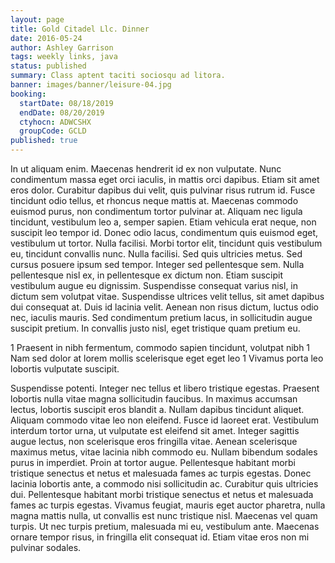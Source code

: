 ```yaml
---
layout: page
title: Gold Citadel Llc. Dinner
date: 2016-05-24
author: Ashley Garrison
tags: weekly links, java
status: published
summary: Class aptent taciti sociosqu ad litora.
banner: images/banner/leisure-04.jpg
booking:
  startDate: 08/18/2019
  endDate: 08/20/2019
  ctyhocn: ADWCSHX
  groupCode: GCLD
published: true
---
```

In ut aliquam enim. Maecenas hendrerit id ex non vulputate. Nunc condimentum massa eget orci iaculis, in mattis orci dapibus. Etiam sit amet eros dolor. Curabitur dapibus dui velit, quis pulvinar risus rutrum id. Fusce tincidunt odio tellus, et rhoncus neque mattis at. Maecenas commodo euismod purus, non condimentum tortor pulvinar at. Aliquam nec ligula tincidunt, vestibulum leo a, semper sapien. Etiam vehicula erat neque, non suscipit leo tempor id. Donec odio lacus, condimentum quis euismod eget, vestibulum ut tortor. Nulla facilisi. Morbi tortor elit, tincidunt quis vestibulum eu, tincidunt convallis nunc. Nulla facilisi. Sed quis ultricies metus. Sed cursus posuere ipsum sed tempor. Integer sed pellentesque sem.
Nulla pellentesque nisl ex, in pellentesque ex dictum non. Etiam suscipit vestibulum augue eu dignissim. Suspendisse consequat varius nisl, in dictum sem volutpat vitae. Suspendisse ultrices velit tellus, sit amet dapibus dui consequat at. Duis id lacinia velit. Aenean non risus dictum, luctus odio nec, iaculis mauris. Sed condimentum pretium lacus, in sollicitudin augue suscipit pretium. In convallis justo nisl, eget tristique quam pretium eu.

1 Praesent in nibh fermentum, commodo sapien tincidunt, volutpat nibh
1 Nam sed dolor at lorem mollis scelerisque eget eget leo
1 Vivamus porta leo lobortis vulputate suscipit.

Suspendisse potenti. Integer nec tellus et libero tristique egestas. Praesent lobortis nulla vitae magna sollicitudin faucibus. In maximus accumsan lectus, lobortis suscipit eros blandit a. Nullam dapibus tincidunt aliquet. Aliquam commodo vitae leo non eleifend. Fusce id laoreet erat. Vestibulum interdum tortor urna, ut vulputate est eleifend sit amet. Integer sagittis augue lectus, non scelerisque eros fringilla vitae. Aenean scelerisque maximus metus, vitae lacinia nibh commodo eu. Nullam bibendum sodales purus in imperdiet.
Proin at tortor augue. Pellentesque habitant morbi tristique senectus et netus et malesuada fames ac turpis egestas. Donec lacinia lobortis ante, a commodo nisi sollicitudin ac. Curabitur quis ultricies dui. Pellentesque habitant morbi tristique senectus et netus et malesuada fames ac turpis egestas. Vivamus feugiat, mauris eget auctor pharetra, nulla magna mattis nulla, ut convallis est nunc tristique nisl. Maecenas vel quam turpis. Ut nec turpis pretium, malesuada mi eu, vestibulum ante. Maecenas ornare tempor risus, in fringilla elit consequat id. Etiam vitae eros non mi pulvinar sodales.
